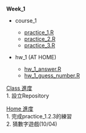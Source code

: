 <p>  
  <b>Week_1</b>
</p>
<p>
  <ul type="disc">
    <li>course_1</li>
      <ul type="circle">
      <li><a href="https://github.com/crystal320yu/NTU_COOL/blob/master/week_1/course_1/practice_1.R">practice_1.R</a></li>
      <li><a href="https://github.com/crystal320yu/NTU_COOL/blob/master/week_1/course_1/practice_2.R">practice_2.R</a></li>
      <li><a href="https://github.com/crystal320yu/NTU_COOL/blob/master/week_1/course_1/practice_3.R">practice_3.R</a></li>
      </ul>
  </ul>
</p>
      
<p>
  <ul type="disc">
    <li>hw_1 (AT HOME)</li>
     <ul type="circle">
     <li><a href="https://github.com/crystal320yu/NTU_COOL/blob/master/week_1/hw_1_answer.R">hw_1_answer.R</a></li>   
     <li><a href="https://github.com/crystal320yu/NTU_COOL/blob/master/week_1/hw_1_guess_number.R">hw_1_guess_number.R</a></li>
     </ul>
  </ul>
</p>
<p>
  <u>Class 進度</u><br> 
    1. 設立Repository<br> 
    


  <u>Home 進度</u><br>
    1. 完成practice_1.2.3的練習<br>
    2. 猜數字遊戲(10/04)
</p>